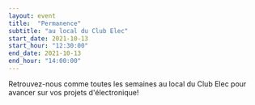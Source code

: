 ```yaml
---
layout: event
title:  "Permanence"
subtitle: "au local du Club Elec"
start_date: 2021-10-13
start_hour: "12:30:00"
end_date: 2021-10-13
end_hour: "14:00:00"
---
```


Retrouvez-nous comme toutes les semaines au local du Club Elec pour avancer sur vos projets d'électronique!
